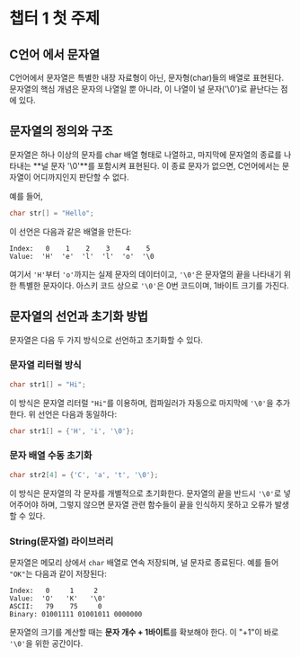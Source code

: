 # 챕터 1 첫 주제

## C언어 에서 문자열
C언어에서 문자열은 특별한 내장 자료형이 아닌, 문자형(char)들의 배열로 표현된다. 문자열의 핵심 개념은 문자의 나열일 뿐 아니라, 이 나열이 널 문자('\0')로 끝난다는 점에 있다.


## 문자열의 정의와 구조
문자열은 하나 이상의 문자를 char 배열 형태로 나열하고, 마지막에 문자열의 종료를 나타내는 **널 문자 '\0'**를 포함시켜 표현된다. 이 종료 문자가 없으면, C언어에서는 문자열이 어디까지인지 판단할 수 없다.

예를 들어,
```c
char str[] = "Hello";
```

이 선언은 다음과 같은 배열을 만든다:
```
Index:   0    1    2    3    4    5
Value:  'H'  'e'  'l'  'l'  'o'  '\0
```
여기서 `'H'`부터 `'o'`까지는 실제 문자의 데이터이고, `'\0'`은 문자열의 끝을 나타내기 위한 특별한 문자이다. 아스키 코드 상으로 `'\0'`은 0번 코드이며, 1바이트 크기를 가진다.

## 문자열의 선언과 초기화 방법
문자열은 다음 두 가지 방식으로 선언하고 초기화할 수 있다.

### 문자열 리터럴 방식

```c
char str1[] = "Hi";
```
이 방식은 문자열 리터럴 `"Hi"`를 이용하며, 컴파일러가 자동으로 마지막에 `'\0'`을 추가한다. 위 선언은 다음과 동일하다:

```c
char str1[] = {'H', 'i', '\0'};
```

### 문자 배열 수동 초기화

```c
char str2[4] = {'C', 'a', 't', '\0'};
```
이 방식은 문자열의 각 문자를 개별적으로 초기화한다. 문자열의 끝을 반드시 `'\0'`로 넣어주어야 하며, 그렇지 않으면 문자열 관련 함수들이 끝을 인식하지 못하고 오류가 발생할 수 있다.

### String(문자열) 라이브러리

문자열은 메모리 상에서 `char` 배열로 연속 저장되며, 널 문자로 종료된다. 예를 들어 `"OK"`는 다음과 같이 저장된다:

```
Index:   0     1     2
Value:  'O'   'K'   '\0'
ASCII:   79    75     0
Binary: 01001111 01001011 0000000
```

문자열의 크기를 계산할 때는 **문자 개수 + 1바이트**를 확보해야 한다. 이 "+1"이 바로 `'\0'`을 위한 공간이다.